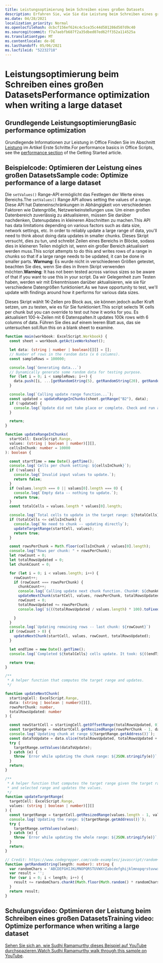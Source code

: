 ```yaml
---
title: Leistungsoptimierung beim Schreiben eines großen Datasets
description: Erfahren Sie, wie Sie die Leistung beim Schreiben eines großen Datasets in skripts Office optimieren.
ms.date: 04/28/2021
localization_priority: Normal
ms.openlocfilehash: dcbcf156ef624c4c5ce35c44d501286d507d9c40
ms.sourcegitcommit: f7a7aebfb687f2a35dbed07ed62ff352a114525a
ms.translationtype: MT
ms.contentlocale: de-DE
ms.lasthandoff: 05/06/2021
ms.locfileid: "52232718"
---
```

# <a name="performance-optimization-when-writing-a-large-dataset"></a><span data-ttu-id="4a964-103">Leistungsoptimierung beim Schreiben eines großen Datasets</span><span class="sxs-lookup"><span data-stu-id="4a964-103">Performance optimization when writing a large dataset</span></span>

## <a name="basic-performance-optimization"></a><span data-ttu-id="4a964-104">Grundlegende Leistungsoptimierung</span><span class="sxs-lookup"><span data-stu-id="4a964-104">Basic performance optimization</span></span>

<span data-ttu-id="4a964-105">Grundlegende Informationen zur Leistung in Office Finden Sie im Abschnitt [Leistung](getting-started.md#basic-performance-considerations) im Artikel Erste Schritte.</span><span class="sxs-lookup"><span data-stu-id="4a964-105">For performance basics in Office Scripts, see the [performance section](getting-started.md#basic-performance-considerations) of the Getting Started article.</span></span>

## <a name="sample-code-optimize-performance-of-a-large-dataset"></a><span data-ttu-id="4a964-106">Beispielcode: Optimieren der Leistung eines großen Datasets</span><span class="sxs-lookup"><span data-stu-id="4a964-106">Sample code: Optimize performance of a large dataset</span></span>

<span data-ttu-id="4a964-107">Die `setValues()` Range-API ermöglicht das Festlegen der Werte eines Bereichs.</span><span class="sxs-lookup"><span data-stu-id="4a964-107">The `setValues()` Range API allows setting the values of a range.</span></span> <span data-ttu-id="4a964-108">Diese API hat Dateneinschränkungen in Abhängigkeit von verschiedenen Faktoren wie Datengröße, Netzwerkeinstellungen usw. Um einen großen Datenbereich zuverlässig zu aktualisieren, müssen Sie darüber nachdenken, Datenupdates in kleineren Abschnitten zu machen.</span><span class="sxs-lookup"><span data-stu-id="4a964-108">This API has data limitations depending on various factors such as data size, network settings, etc. In order to reliably update a large range of data, you'll need to think about doing data updates in smaller chunks.</span></span> <span data-ttu-id="4a964-109">Dieses Skript versucht, dies zu tun, und schreibt Zeilen eines Bereichs in Blöcke, sodass dies in kleineren Teilen möglich ist, wenn ein großer Bereich aktualisiert werden muss.</span><span class="sxs-lookup"><span data-stu-id="4a964-109">This script attempts to do this and writes rows of a range in chunks so that if a large range needs to be updated, it can be done in smaller parts.</span></span> <span data-ttu-id="4a964-110">**Warnung**: Es wurde nicht in verschiedenen Größen getestet, beachten Sie dies, wenn Sie dies in Ihrem Skript verwenden möchten.</span><span class="sxs-lookup"><span data-stu-id="4a964-110">**Warning**: It has not been tested across various sizes so be aware of that if you want to use this in your script.</span></span> <span data-ttu-id="4a964-111">Da wir Gelegenheit zum Testen haben, werden wir mit Erkenntnissen darüber aktualisieren, wie sie für verschiedene Datengrößen funktioniert.</span><span class="sxs-lookup"><span data-stu-id="4a964-111">As we have opportunity to test, we'll update with findings around how it performs for various data sizes.</span></span>

<span data-ttu-id="4a964-112">Dieses Skript wählt 1K-Zellen pro Block aus, sie können jedoch außer Kraft setzen, um zu testen, wie es für Sie funktioniert.</span><span class="sxs-lookup"><span data-stu-id="4a964-112">This script selects 1K cells per chunk but you can override to test out how it works for you.</span></span> <span data-ttu-id="4a964-113">Es aktualisiert 100-k-Zeilen mit 6 Datenspalten.</span><span class="sxs-lookup"><span data-stu-id="4a964-113">It updates 100k rows with 6 columns of data.</span></span> <span data-ttu-id="4a964-114">Führen Sie dies auf einem leeren Blatt aus, das sie untersuchen soll.</span><span class="sxs-lookup"><span data-stu-id="4a964-114">Run this on a blank sheet to examine.</span></span>

```TypeScript
function main(workbook: ExcelScript.Workbook) {
  const sheet = workbook.getActiveWorksheet();

  let data: (string | number | boolean)[][] = [];
  // Number of rows in the random data (x 6 columns).
  const sampleRows = 100000;

  console.log(`Generating data...`)
  // Dynamically generate some random data for testing purpose. 
  for (let i = 0; i < sampleRows; i++) {
    data.push([i, ...[getRandomString(5), getRandomString(20), getRandomString(10), Math.random()], "Sample data"]);
  }

  console.log(`Calling update range function...`);
  const updated = updateRangeInChunks(sheet.getRange("B2"), data);
  if (!updated) {
    console.log(`Update did not take place or complete. Check and run again.`)
  }

  return;
}

function updateRangeInChunks(
  startCell: ExcelScript.Range,
  values: (string | boolean | number)[][],
  cellsInChunk: number = 10000
): boolean {

  const startTime = new Date().getTime();
  console.log(`Cells per chunk setting: ${cellsInChunk}`);
  if (!values) {
    console.log(`Invalid input values to update.`);
    return false;
  }
  if (values.length === 0 || values[0].length === 0) {
    console.log(`Empty data -- nothing to update.`);
    return true;
  }
  const totalCells = values.length * values[0].length;

  console.log(`Total cells to update in the target range: ${totalCells}`);
  if (totalCells <= cellsInChunk) {
    console.log(`No need to chunk -- updating directly`);
    updateTargetRange(startCell, values);
    return true;
  }

  const rowsPerChunk = Math.floor(cellsInChunk / values[0].length);
  console.log("Rows per chunk: " + rowsPerChunk);
  let rowCount = 0;
  let totalRowsUpdated = 0;
  let chunkCount = 0;

  for (let i = 0; i < values.length; i++) {
    rowCount++;
    if (rowCount === rowsPerChunk) {
      chunkCount++;
      console.log(`Calling update next chunk function. Chunk#: ${chunkCount}`);
      updateNextChunk(startCell, values, rowsPerChunk, totalRowsUpdated);
      rowCount = 0;
      totalRowsUpdated += rowsPerChunk;
      console.log(`${((totalRowsUpdated / values.length) * 100).toFixed(1)}% Done`);

    }
  }
  console.log(`Updating remaining rows -- last chunk: ${rowCount}`)
  if (rowCount > 0) {
    updateNextChunk(startCell, values, rowCount, totalRowsUpdated);
  }

  let endTime = new Date().getTime();
  console.log(`Completed ${totalCells} cells update. It took: ${((endTime - startTime) / 1000).toFixed(6)} seconds to complete. ${((((endTime  - startTime) / 1000)) / cellsInChunk).toFixed(8)} seconds per ${cellsInChunk} cells-chunk.`);

  return true;
}

/**
 * A helper function that computes the target range and updates. 
 */

function updateNextChunk(
  startingCell: ExcelScript.Range,
  data: (string | boolean | number)[][],
  rowsPerChunk: number,
  totalRowsUpdated: number
) {

  const newStartCell = startingCell.getOffsetRange(totalRowsUpdated, 0);
  const targetRange = newStartCell.getResizedRange(rowsPerChunk - 1, data[0].length - 1);
  console.log(`Updating chunk at range ${targetRange.getAddress()}`);
  const dataToUpdate = data.slice(totalRowsUpdated, totalRowsUpdated + rowsPerChunk);
  try {
    targetRange.setValues(dataToUpdate);
  } catch (e) {
    throw `Error while updating the chunk range: ${JSON.stringify(e)}`;
  }
  return;
}

/**
 * A helper function that computes the target range given the target range's starting cell
 * and selected range and updates the values.
 */
function updateTargetRange(
  targetCell: ExcelScript.Range,
  values: (string | boolean | number)[][]
) {
  const targetRange = targetCell.getResizedRange(values.length - 1, values[0].length - 1);
  console.log(`Updating the range: ${targetRange.getAddress()}`);
  try {
    targetRange.setValues(values);
  } catch (e) {
    throw `Error while updating the whole range: ${JSON.stringify(e)}`;
  }
  return;
}

// Credit: https://www.codegrepper.com/code-examples/javascript/random+text+generator+javascript
function getRandomString(length: number): string {
  var randomChars = 'ABCDEFGHIJKLMNOPQRSTUVWXYZabcdefghijklmnopqrstuvwxyz0123456789';
  var result = '';
  for (var i = 0; i < length; i++) {
    result += randomChars.charAt(Math.floor(Math.random() * randomChars.length));
  }
  return result;
}
```

## <a name="training-video-optimize-performance-when-writing-a-large-dataset"></a><span data-ttu-id="4a964-115">Schulungsvideo: Optimieren der Leistung beim Schreiben eines großen Datasets</span><span class="sxs-lookup"><span data-stu-id="4a964-115">Training video: Optimize performance when writing a large dataset</span></span>

<span data-ttu-id="4a964-116">[Sehen Sie sich an, wie Sudhi Ramamurthy dieses Beispiel auf YouTube durchspazieren.](https://youtu.be/BP9Kp0Ltj7U)</span><span class="sxs-lookup"><span data-stu-id="4a964-116">[Watch Sudhi Ramamurthy walk through this sample on YouTube](https://youtu.be/BP9Kp0Ltj7U).</span></span>
